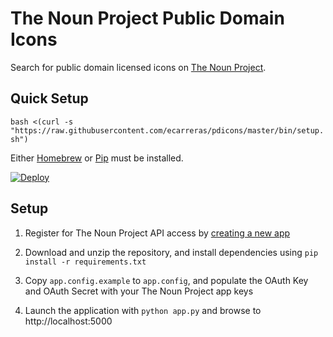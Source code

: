 The Noun Project Public Domain Icons
====================================

Search for public domain licensed icons on [The Noun Project](https://thenounproject.com/).


Quick Setup
-----------

`bash <(curl -s "https://raw.githubusercontent.com/ecarreras/pdicons/master/bin/setup.sh")`

Either [Homebrew](http://brew.sh) or [Pip](https://en.wikipedia.org/wiki/Pip_(package_manager)) must be installed.

[![Deploy](https://www.herokucdn.com/deploy/button.svg)](https://heroku.com/deploy?template=https://github.com/ecarreras/pdicons)


Setup
-----

1. Register for The Noun Project API access by [creating a new app](http://thenounproject.com/developers/apps/)

2. Download and unzip the repository, and install dependencies using `pip install -r requirements.txt`

3. Copy `app.config.example` to `app.config`, and populate the OAuth Key and OAuth Secret with your The Noun Project app keys

4. Launch the application with `python app.py` and browse to http://localhost:5000
